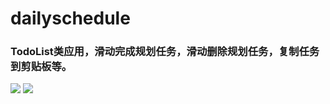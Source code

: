 # dailyschedule
### TodoList类应用，滑动完成规划任务，滑动删除规划任务，复制任务到剪贴板等。
![](./READMEImg/projectView1)
![](./READMEImg/projectView2)
